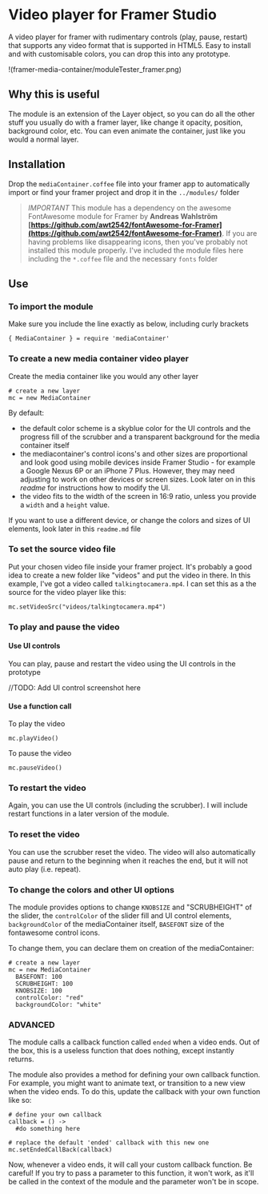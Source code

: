 # Video player for Framer Studio

A video player for framer with rudimentary controls (play, pause, restart) that supports any video format that is supported in HTML5. Easy to install and with customisable colors, you can drop this into any prototype.

!(framer-media-container/moduleTester_framer.png)

## Why this is useful
The module is an extension of the Layer object, so you can do all the other stuff you usually do with a framer layer, like change it opacity, position, background color, etc. You can even animate the container, just like you would a normal layer.

## Installation
Drop the ``mediaContainer.coffee`` file into your framer app to automatically import or find your framer project and drop it in the ``../modules/`` folder

> *IMPORTANT* This module has a dependency on the awesome FontAwesome module for Framer by __Andreas Wahlström [https://github.com/awt2542/fontAwesome-for-Framer](https://github.com/awt2542/fontAwesome-for-Framer)__. If you are having problems like disappearing icons, then you've probably not installed this module properly. I've included the module files here including the ``*.coffee`` file and the necessary ``fonts`` folder

## Use

### To import the module
Make sure you include the line exactly as below, including curly brackets
````
{ MediaContainer } = require 'mediaContainer'
````

### To create a new media container video player
Create the media container like you would any other layer
````
# create a new layer
mc = new MediaContainer
````

By default:
- the default color scheme is a skyblue color for the UI controls and the progress fill of the scrubber and a transparent background for the media container itself
- the mediacontainer's control icons's and other sizes are proportional and look good using mobile devices inside Framer Studio - for example a Google Nexus 6P or an iPhone 7 Plus. However, they may need adjusting to work on other devices or screen sizes. Look later on in this _readme_ for instructions how to modify the UI.
- the video fits to the width of the screen in 16:9 ratio, unless you provide a ``width`` and a ``height`` value.

If you want to use a different device, or change the colors and sizes of UI elements, look later in this ``readme.md`` file

### To set the source video file 
Put your chosen video file inside your framer project. It's probably a good idea to create a new folder like "videos" and put the video in there. In this example, I've got a video called ``talkingtocamera.mp4``. I can set this as a the source for the video player like this:
````
mc.setVideoSrc("videos/talkingtocamera.mp4")
````

### To play and pause the video
#### Use UI controls
You can play, pause and restart the video using the UI controls in the prototype

//TODO: Add UI control screenshot here
#### Use a function call
To play the video
````
mc.playVideo()
````
To pause the video
````
mc.pauseVideo()
````

### To restart the video
Again, you can use the UI controls (including the scrubber). I will include restart functions in a later version of the module. 

### To reset the video
You can use the scrubber reset the video. The video will also automatically pause and return to the beginning when it reaches the end, but it will not auto play (i.e. repeat).

### To change the colors and other UI options
The module provides options to change ``KNOBSIZE`` and "SCRUBHEIGHT" of the slider, the ``controlColor`` of the slider fill and UI control elements, ``backgroundColor`` of the mediaContainer itself, ``BASEFONT`` size of the fontawesome control icons.

To change them, you can declare them on creation of the mediaContainer:
````
# create a new layer
mc = new MediaContainer
  BASEFONT: 100
  SCRUBHEIGHT: 100
  KNOBSIZE: 100
  controlColor: "red"
  backgroundColor: "white"
````

### ADVANCED 
The module calls a callback function called ``ended`` when a video ends. Out of the box, this is a useless function that does nothing, except instantly returns.

The module also provides a method for defining your own callback function. For example, you might want to animate text, or transition to a new view when the video ends. To do this, update the callback with your own function like so:

````
# define your own callback
callback = () ->
  #do something here

# replace the default 'ended' callback with this new one
mc.setEndedCallBack(callback)
````
Now, whenever a video ends, it will call your custom callback function. Be careful! If you try to pass a parameter to this function, it won't work, as it'll be called in the context of the module and the parameter won't be in scope.




